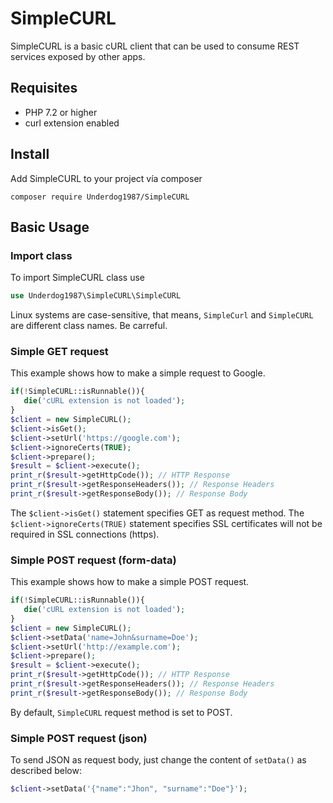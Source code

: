 # SimpleCURL

SimpleCURL is a basic cURL client that can be used to consume REST services exposed by other apps.

## Requisites
- PHP 7.2 or higher
- curl extension enabled



## Install
Add SimpleCURL to your project vía composer

`composer require Underdog1987/SimpleCURL`

## Basic Usage

### Import class
To import SimpleCURL class use

```php
use Underdog1987\SimpleCURL\SimpleCURL
```

Linux systems are case-sensitive, that means, `SimpleCurl` and `SimpleCURL` are different class names. Be carreful.

### Simple GET request
This example shows how to make a simple request to Google.

```php
if(!SimpleCURL::isRunnable()){
   die('cURL extension is not loaded');
}
$client = new SimpleCURL();
$client->isGet();
$client->setUrl('https://google.com');
$client->ignoreCerts(TRUE);
$client->prepare();
$result = $client->execute();
print_r($result->getHttpCode()); // HTTP Response
print_r($result->getResponseHeaders()); // Response Headers
print_r($result->getResponseBody()); // Response Body
```

The `$client->isGet()` statement specifies GET as request method.
The `$client->ignoreCerts(TRUE)` statement specifies SSL certificates will not be required in SSL connections (https).

### Simple POST request (form-data)
This example shows how to make a simple POST request.

```php
if(!SimpleCURL::isRunnable()){
   die('cURL extension is not loaded');
}
$client = new SimpleCURL();
$client->setData('name=John&surname=Doe');
$client->setUrl('http://example.com');
$client->prepare();
$result = $client->execute();
print_r($result->getHttpCode()); // HTTP Response
print_r($result->getResponseHeaders()); // Response Headers
print_r($result->getResponseBody()); // Response Body
```

By default, `SimpleCURL` request method is set to POST.

### Simple POST request (json)
To send JSON as request body, just change the content of `setData()` as described below:

```php
$client->setData('{"name":"Jhon", "surname":"Doe"}');

```





